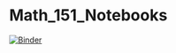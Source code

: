 # Math_151_Notebooks

[![Binder](https://mybinder.org/badge_logo.svg)](https://mybinder.org/v2/gh/cwcurtis/Math_151_Notebooks/master)